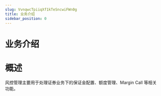 ```yaml
---
slug: VvnqwcTpiiqXf1kTeSncwiFWn0g
title: 业务介绍
sidebar_position: 0
---
```



# 业务介绍


# 概述


风控管理主要用于处理证券业务下的保证金配置、额度管理、Margin Call 等相关功能。

